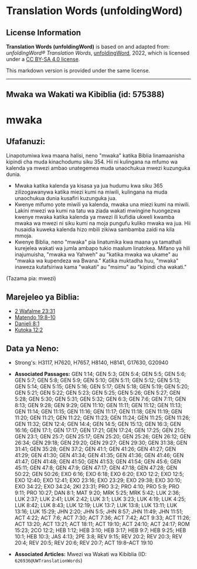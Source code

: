 # Translation Words (unfoldingWord)

## License Information

**Translation Words (unfoldingWord)** is based on and adapted from: _unfoldingWord® Translation Words_, [unfoldingWord](https://unfoldingword.org/utw), 2022, which is licensed under a [CC BY-SA 4.0 license](https://creativecommons.org/licenses/by-sa/4.0/legalcode.en).

This markdown version is provided under the same license.



--------------------------------

## Mwaka wa Wakati wa Kibiblia (id: 575388)

mwaka
=====

Ufafanuzi:
----------

Linapotumiwa kwa maana halisi, neno "mwaka" katika Biblia linamaanisha kipindi cha muda kinachodumu siku 354\. Hii ni kulingana na mfumo wa kalenda ya mwezi ambao unategemea muda unaochukua mwezi kuzunguka dunia.

* Mwaka katika kalenda ya kisasa ya jua hudumu kwa siku 365 zilizogawanywa katika miezi kumi na miwili, kulingana na muda unaochukua dunia kusafiri kuzunguka jua.
* Kwenye mifumo yote miwili ya kalenda, mwaka una miezi kumi na miwili. Lakini mwezi wa kumi na tatu wa ziada wakati mwingine huongezwa kwenye mwaka katika kalenda ya mwezi ili kufidia ukweli kwamba mwaka wa mwezi ni siku kumi na moja pungufu kuliko mwaka wa jua. Hii husaidia kuweka kalenda hizo mbili zikiwa sambamba zaidi na kila mmoja.
* Kwenye Biblia, neno "mwaka" pia linatumika kwa maana ya tamathali kurejelea wakati wa jumla ambapo tukio maalum linatokea. Mifano ya hili inajumuisha, "mwaka wa Yahweh" au "katika mwaka wa ukame" au "mwaka wa kupendeza wa Bwana." Katika muktadha huu, "mwaka" inaweza kutafsiriwa kama "wakati" au "msimu" au "kipindi cha wakati."

(Tazama pia: mwezi)

Marejeleo ya Biblia:
--------------------

* [2 Wafalme 23:31](https://ref.ly/2Kgs23:31)
* [Matendo 19:8–10](https://ref.ly/Acts19:8-Acts19:10)
* [Danieli 8:1](https://ref.ly/Dan8:1)
* [Kutoka 12:2](https://ref.ly/Exod12:2)

Data ya Neno:
-------------

* Strong's: H3117, H7620, H7657, H8140, H8141, G17630, G20940

* **Associated Passages:** GEN 1:14; GEN 5:3; GEN 5:4; GEN 5:5; GEN 5:6; GEN 5:7; GEN 5:8; GEN 5:9; GEN 5:10; GEN 5:11; GEN 5:12; GEN 5:13; GEN 5:14; GEN 5:15; GEN 5:16; GEN 5:17; GEN 5:18; GEN 5:19; GEN 5:20; GEN 5:21; GEN 5:22; GEN 5:23; GEN 5:25; GEN 5:26; GEN 5:27; GEN 5:28; GEN 5:30; GEN 5:31; GEN 5:32; GEN 6:3; GEN 7:6; GEN 7:11; GEN 8:13; GEN 9:28; GEN 9:29; GEN 11:10; GEN 11:11; GEN 11:12; GEN 11:13; GEN 11:14; GEN 11:15; GEN 11:16; GEN 11:17; GEN 11:18; GEN 11:19; GEN 11:20; GEN 11:21; GEN 11:22; GEN 11:23; GEN 11:24; GEN 11:25; GEN 11:26; GEN 11:32; GEN 12:4; GEN 14:4; GEN 14:5; GEN 15:13; GEN 16:3; GEN 16:16; GEN 17:1; GEN 17:17; GEN 17:21; GEN 17:24; GEN 17:25; GEN 21:5; GEN 23:1; GEN 25:7; GEN 25:17; GEN 25:20; GEN 25:26; GEN 26:12; GEN 26:34; GEN 29:18; GEN 29:20; GEN 29:27; GEN 29:30; GEN 31:38; GEN 31:41; GEN 35:28; GEN 37:2; GEN 41:1; GEN 41:26; GEN 41:27; GEN 41:29; GEN 41:30; GEN 41:34; GEN 41:35; GEN 41:36; GEN 41:46; GEN 41:47; GEN 41:48; GEN 41:50; GEN 41:53; GEN 41:54; GEN 45:6; GEN 45:11; GEN 47:8; GEN 47:9; GEN 47:17; GEN 47:18; GEN 47:28; GEN 50:22; GEN 50:26; EXO 6:16; EXO 6:18; EXO 6:20; EXO 12:2; EXO 12:5; EXO 12:40; EXO 12:41; EXO 23:16; EXO 23:29; EXO 29:38; EXO 30:10; EXO 34:22; EXO 34:24; 2KI 23:31; PRO 3:2; PRO 4:10; PRO 5:9; PRO 9:11; PRO 10:27; DAN 8:1; MAT 9:20; MRK 5:25; MRK 5:42; LUK 2:36; LUK 2:37; LUK 2:41; LUK 2:42; LUK 3:1; LUK 3:23; LUK 4:19; LUK 4:25; LUK 8:42; LUK 8:43; LUK 12:19; LUK 13:7; LUK 13:8; LUK 13:11; LUK 13:16; LUK 15:29; JHN 2:20; JHN 5:5; JHN 8:57; JHN 11:49; JHN 11:51; ACT 4:22; ACT 7:6; ACT 7:30; ACT 7:36; ACT 7:42; ACT 9:33; ACT 11:26; ACT 13:20; ACT 13:21; ACT 18:11; ACT 19:10; ACT 24:10; ACT 24:17; ROM 15:23; 2CO 12:2; HEB 1:12; HEB 3:10; HEB 3:17; HEB 9:7; HEB 9:25; HEB 10:1; HEB 10:3; JAS 4:13; 2PE 3:8; REV 9:15; REV 20:2; REV 20:3; REV 20:4; REV 20:5; REV 20:6; REV 20:7; ACT 19:8–ACT 19:10
* **Associated Articles:** Mwezi wa Wakati wa Kibiblia (ID: `626936@UWTranslationWords`)


